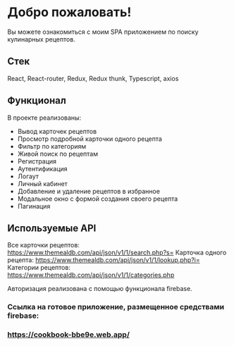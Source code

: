 # Добро пожаловать!
Вы можете ознакомиться с моим SPA приложением по поиску кулинарных рецептов.

## Стек

React, React-router, Redux, Redux thunk, Typescript, axios

## Функционал

В проекте реализованы:

- Вывод карточек рецептов
- Просмотр подробной карточки одного рецепта
- Фильтр по категориям
- Живой поиск по рецептам
- Регистрация
- Аутентификация
- Логаут 
- Личный кабинет
- Добавление и удаление рецептов в избранное
- Модальное окно с формой создания своего рецепта
- Пагинация

## Используемые API

Все карточки рецептов: https://www.themealdb.com/api/json/v1/1/search.php?s=
Карточка одного рецепта: https://www.themealdb.com/api/json/v1/1/lookup.php?i=
Категории рецептов: https://www.themealdb.com/api/json/v1/1/categories.php

Авторизация реализована с помощью функционала firebase.

### Ссылка на готовое приложение, размещенное средствами firebase: 
### https://cookbook-bbe9e.web.app/

